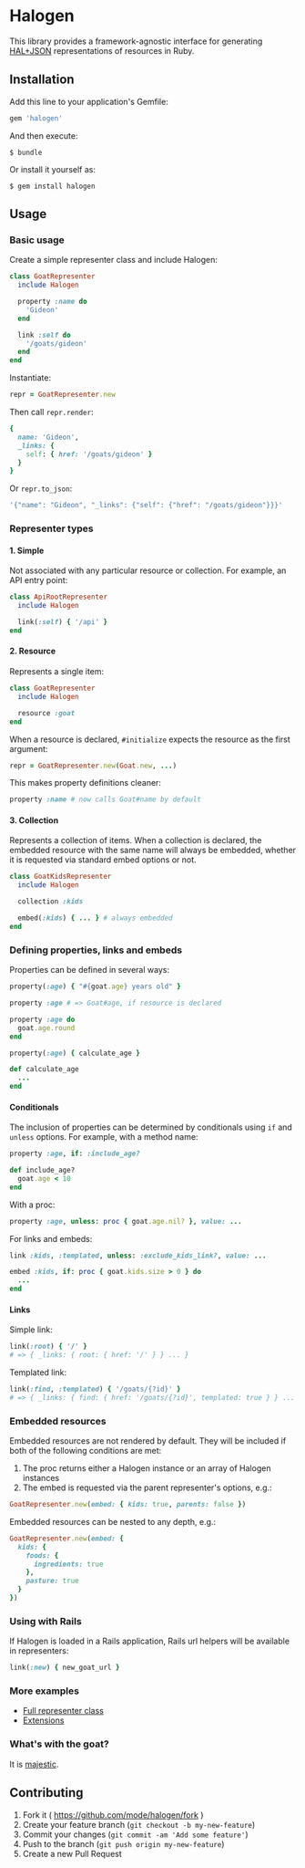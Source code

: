 # Halogen

This library provides a framework-agnostic interface for generating
[HAL+JSON](http://stateless.co/hal_specification.html)
representations of resources in Ruby.

## Installation

Add this line to your application's Gemfile:

```ruby
gem 'halogen'
```

And then execute:

    $ bundle

Or install it yourself as:

    $ gem install halogen

## Usage

### Basic usage

Create a simple representer class and include Halogen:

```ruby
class GoatRepresenter
  include Halogen

  property :name do
    'Gideon'
  end

  link :self do
    '/goats/gideon'
  end
end
```

Instantiate:

```ruby
repr = GoatRepresenter.new
```

Then call `repr.render`:

```ruby
{
  name: 'Gideon',
  _links: {
    self: { href: '/goats/gideon' }
  }
}
```

Or `repr.to_json`:

```ruby
'{"name": "Gideon", "_links": {"self": {"href": "/goats/gideon"}}}'
```

### Representer types

#### 1. Simple

Not associated with any particular resource or collection. For example, an API
entry point:

```ruby
class ApiRootRepresenter
  include Halogen

  link(:self) { '/api' }
end
```

#### 2. Resource

Represents a single item:

```ruby
class GoatRepresenter
  include Halogen

  resource :goat
end
```

When a resource is declared, `#initialize` expects the resource as the first argument:

```ruby
repr = GoatRepresenter.new(Goat.new, ...)
```

This makes property definitions cleaner:

```ruby
property :name # now calls Goat#name by default
```

#### 3. Collection

Represents a collection of items. When a collection is declared, the embedded
resource with the same name will always be embedded, whether it is requested
via standard embed options or not.

```ruby
class GoatKidsRepresenter
  include Halogen

  collection :kids

  embed(:kids) { ... } # always embedded
end
```

### Defining properties, links and embeds

Properties can be defined in several ways:

```ruby
property(:age) { "#{goat.age} years old" }
```

```ruby
property :age # => Goat#age, if resource is declared
```

```ruby
property :age do
  goat.age.round
end
```

```ruby
property(:age) { calculate_age }

def calculate_age
  ...
end
```

#### Conditionals

The inclusion of properties can be determined by conditionals using `if` and
`unless` options. For example, with a method name:

```ruby
property :age, if: :include_age?

def include_age?
  goat.age < 10
end
```

With a proc:
```ruby
property :age, unless: proc { goat.age.nil? }, value: ...
```

For links and embeds:

```ruby
link :kids, :templated, unless: :exclude_kids_link?, value: ...
```

```ruby
embed :kids, if: proc { goat.kids.size > 0 } do
  ...
end
```

#### Links

Simple link:

```ruby
link(:root) { '/' }
# => { _links: { root: { href: '/' } } ... }
```

Templated link:

```ruby
link(:find, :templated) { '/goats/{?id}' }
# => { _links: { find: { href: '/goats/{?id}', templated: true } } ... }
```

### Embedded resources

Embedded resources are not rendered by default. They will be included if both
of the following conditions are met:

1. The proc returns either a Halogen instance or an array of Halogen instances
2. The embed is requested via the parent representer's options, e.g.:

```ruby
GoatRepresenter.new(embed: { kids: true, parents: false })
```

Embedded resources can be nested to any depth, e.g.:

```ruby
GoatRepresenter.new(embed: {
  kids: {
    foods: {
      ingredients: true
    },
    pasture: true
  }
})
```

### Using with Rails

If Halogen is loaded in a Rails application, Rails url helpers will be
available in representers:

```ruby
link(:new) { new_goat_url }
```

### More examples

* [Full representer class](examples/simple.rb)
* [Extensions](examples/extensions.md)

### What's with the goat?

It is [majestic](https://twitter.com/ModeAnalytics/status/497876416013537280).

## Contributing

1. Fork it ( https://github.com/mode/halogen/fork )
2. Create your feature branch (`git checkout -b my-new-feature`)
3. Commit your changes (`git commit -am 'Add some feature'`)
4. Push to the branch (`git push origin my-new-feature`)
5. Create a new Pull Request
